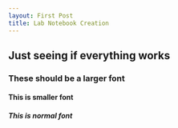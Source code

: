 ```yaml
---
layout: First Post
title: Lab Notebook Creation
---
```


<h2>Just seeing if everything works</h2>
<h3>These should be a larger font</h3>
<h4>This is smaller font</h4>
<h5>This is normal font</h5>

